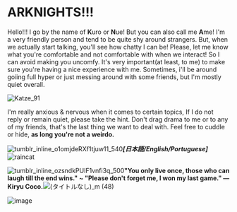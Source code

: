 # ARKNIGHTS!!!

Hello!!! I go by the name of **K**uro or **N**ue! But you can also call me **A**me! I'm a very friendly person and tend to be quite shy around strangers. But, when we actually start talking, you'll see how chatty I can be! Please, let me know what you're comfortable and not comfortable with when we interact! So I can avoid making you uncomfy. It's very important(at least, to me) to make sure you're having a nice experience with me. Sometimes, i'll be around goiing full hyper or just messing around with some friends, but I'm mostly quiet overall.

![Katze_91](https://github.com/kuroiamee/kuroiamee/assets/112840661/78c171a0-d1f9-46fe-bd1b-a99e23eafdfe)

I'm really anxious & nervous when it comes to certain topics, If I do not reply or remain quiet, please take the hint. Don't drag drama to me or to any of my friends, that's the last thing we want to deal with. Feel free to cuddle or hide, **as long you're not a weirdo.**

![tumblr_inline_o1omjdeRXf1tjuw11_540](https://github.com/kuroiamee/kuroiamee/assets/112840661/814ae6ca-00f0-46c3-b6a1-73437323a095)***[日本語/English/Portuguese]***![raincat](https://github.com/kuroiamee/kuroiamee/assets/112840661/a373f9ae-5343-4180-aab4-f5162b64693c)

![tumblr_inline_ozsndkPUIF1vnfi3q_500](https://github.com/kuroiamee/kuroiamee/assets/112840661/725350b1-b299-4558-89d4-921a88f8cbd2)**"You only live once, those who can laugh till the end wins." ~ "Please don't forget me, I won my last game." — Kiryu Coco.**![(タイトルなし)_m (48)](https://github.com/kuroiamee/kuroiamee/assets/112840661/894931ba-e151-4097-a9cc-a37a523d359e)

![image](https://github.com/kuroiamee/kuro/assets/112840661/bab1b3aa-f56e-445a-9f7b-14e98bdf8589)
